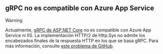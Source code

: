 ## <a name="grpc-not-supported-on-azure-app-service"></a>gRPC no es compatible con Azure App Service

> [!WARNING]
> Actualmente, [gRPC de ASP.NET Core](xref:grpc/index) no es compatible con Azure App Service ni IIS. La implementación HTTP/2 de Http.Sys no admite los encabezados finales de la respuesta HTTP en los que se basa gRPC. Para más información, consulte [este problema de GitHub](https://github.com/aspnet/AspNetCore/issues/9020).
